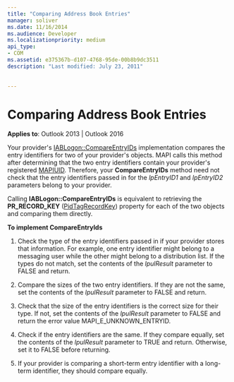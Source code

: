 ```yaml
---
title: "Comparing Address Book Entries"
manager: soliver
ms.date: 11/16/2014
ms.audience: Developer
ms.localizationpriority: medium
api_type:
- COM
ms.assetid: e375367b-d107-4768-95de-00b8b9dc3511
description: "Last modified: July 23, 2011"
 
 
---
```


# Comparing Address Book Entries

  
  
**Applies to**: Outlook 2013 | Outlook 2016 
  
Your provider's [IABLogon::CompareEntryIDs](iablogon-compareentryids.md) implementation compares the entry identifiers for two of your provider's objects. MAPI calls this method after determining that the two entry identifiers contain your provider's registered [MAPIUID](mapiuid.md). Therefore, your **CompareEntryIDs** method need not check that the entry identifiers passed in for the  _lpEntryID1_ and  _lpEntryID2_ parameters belong to your provider. 
  
Calling **IABLogon::CompareEntryIDs** is equivalent to retrieving the **PR_RECORD_KEY** ([PidTagRecordKey](pidtagrecordkey-canonical-property.md)) property for each of the two objects and comparing them directly.
  
 **To implement CompareEntryIds**
  
1. Check the type of the entry identifiers passed in if your provider stores that information. For example, one entry identifier might belong to a messaging user while the other might belong to a distribution list. If the types do not match, set the contents of the  _lpulResult_ parameter to FALSE and return. 
    
2. Compare the sizes of the two entry identifiers. If they are not the same, set the contents of the  _lpulResult_ parameter to FALSE and return. 
    
3. Check that the size of the entry identifiers is the correct size for their type. If not, set the contents of the  _lpulResult_ parameter to FALSE and return the error value MAPI_E_UNKNOWN_ENTRYID. 
    
4. Check if the entry identifiers are the same. If they compare equally, set the contents of the  _lpulResult_ parameter to TRUE and return. Otherwise, set it to FALSE before returning. 
    
5. If your provider is comparing a short-term entry identifier with a long-term identifier, they should compare equally.
    

